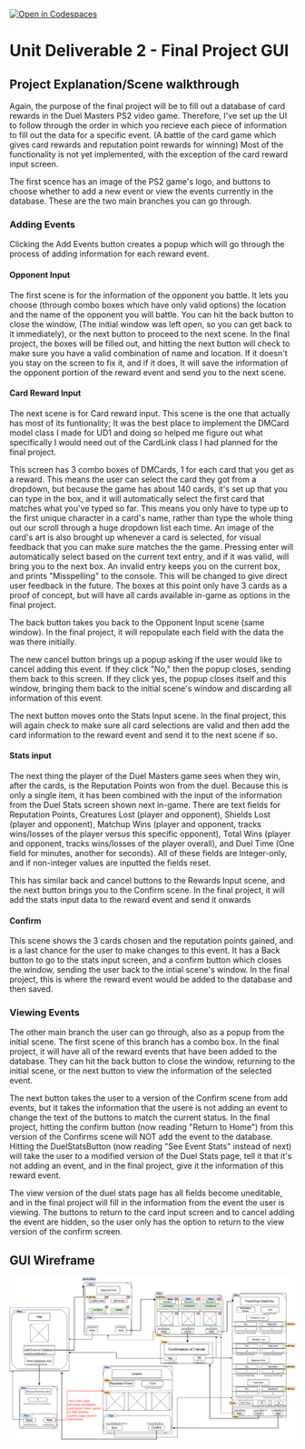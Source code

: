 [![Open in Codespaces](https://classroom.github.com/assets/launch-codespace-2972f46106e565e64193e422d61a12cf1da4916b45550586e14ef0a7c637dd04.svg)](https://classroom.github.com/open-in-codespaces?assignment_repo_id=17285275)
# Unit Deliverable 2 - Final Project GUI

## Project Explanation/Scene walkthrough

Again, the purpose of the final project will be to fill out a database of card rewards in the Duel Masters PS2 video game.
Therefore, I've set up the UI to follow through the order in which you recieve each piece of information to fill out the
data for a specific event. (A battle of the card game which gives card rewards and reputation point rewards for winning)
Most of the functionality is not yet implemented, with the exception of the card reward input screen.

The first scence has an image of the PS2 game's logo, and buttons to choose whether to add a new event or view the events currently in the database. These are the two main branches you can go through.

### Adding Events

Clicking the Add Events button creates a popup which will go through the process of adding information for each reward event.
#### Opponent Input
The first scene is for the information of the opponent you battle. It lets you choose (through combo boxes which have only valid options) the location and the name of the opponent you will battle.
You can hit the back button to close the window, (The initial window was left open, so you can get back to it immediately), or the next button to proceed to the next scene.
In the final project, the boxes will be filled out, and hitting the next button will check to make sure you have a valid combination of name and location. If it doesn't you stay on the screen to fix it, and if it does, It will save the information of the opponent portion of the reward event and send you to the next scene.
#### Card Reward Input
The next scene is for Card reward input. This scene is the one that actually has most of its funtionality; It was the best place to implement the DMCard model class I made for UD1 and doing so helped me figure out what specifically I would need out of the CardLink class I had planned for the final project. 

This screen has 3 combo boxes of DMCards, 1 for each card that you get as a reward. This means the user can select the card they got from a dropdown, but because the game has about 140 cards, it's set up that you can type in the box, and it will automatically select the first card that matches what you've typed so far. This means you only have to type up to the first unique character in a card's name, rather than type the whole thing out our scroll through a huge dropdown list each time.
An image of the card's art is also brought up whenever a card is selected, for visual feedback that you can make sure matches the the game. Pressing enter will automatically select based on the current text entry, and if it was valid, will bring you to the next box. An invalid entry keeps you on the current box, and prints "Misspelling" to the console. This will be changed to give direct user feedback in the future. The boxes at this point only have 3 cards as a proof of concept, but will have all cards available in-game as options in the final project.

The back button takes you back to the Opponent Input scene (same window). In the final project, it will repopulate each field with the data the was there initially.

The new cancel button brings up a popup asking if the user would like to cancel adding this event. If they click "No," then the popup closes, sending them back to this screen. If they click yes, the popup closes itself and this window, bringing them back to the initial scene's window and discarding all information of this event.

The next button moves onto the Stats Input scene. In the final project, this will again check to make sure all card selections are valid and then add the card information to the reward event and send it to the next scene if so.
#### Stats input
The next thing the player of the Duel Masters game sees when they win, after the cards, is the Reputation Points won from the duel. Because this is only a single item, it has been combined with the input of the information from the Duel Stats screen shown next in-game.
There are text fields for Reputation Points, Creatures Lost (player and opponent), Shields Lost (player and opponent), Matchup Wins (player and opponent, tracks wins/losses of the player versus this specific opponent), Total Wins (player and opponent, tracks wins/losses of the player overall), and Duel Time (One field for minutes, another for seconds). All of these fields are Integer-only, and if non-integer values are inputted the fields reset.

This has similar back and cancel buttons to the Rewards Input scene, and the next button brings you to the Confirm scene. In the final project, it will add the stats input data to the reward event and send it onwards
#### Confirm
This scene shows the 3 cards chosen and the reputation points gained, and is a last chance for the user to make changes to this event. It has a Back button to go to the stats input screen, and a confirm button which closes the window, sending the user back to the intial scene's window. In the final project, this is where the reward event would be added to the database and then saved.

### Viewing Events

The other main branch the user can go through, also as a popup from the initial scene. The first scene of this branch has a combo box. In the final project, it will have all of the reward events that have been added to the database. They can hit the back button to close the window, returning to the initial scene, or the next button to view the information of the selected event. 

The next button takes the user to a version of the Confirm scene from add events, but it takes the information that the usere is not adding an event to change the text of the buttons to match the current status. In the final project, hitting the confirm button (now reading "Return to Home") from this version of the Confirms scene will NOT add the event to the database.
Hitting the DuelStatsButton (now reading "See Event Stats" instead of next) will take the user to a modified version of the Duel Stats page, tell it that it's not adding an event, and in the final project, give it the information of this reward event.

The view version of the duel stats page has all fields become uneditable, and in the final project will fill in the information from the event the user is viewing.
The buttons to return to the card input screen and to cancel adding the event are hidden, so the user only has the option to return to the view version of the confirm screen.




## GUI Wireframe


![Wireframe](UD2WireframeFinal.png)

